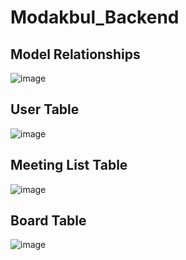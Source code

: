 # Modakbul_Backend
## Model Relationships
![image](https://user-images.githubusercontent.com/57788781/161473690-ea1618d2-770c-4f7a-aad3-5dce88783b83.png)

## User Table
![image](https://user-images.githubusercontent.com/57788781/161474559-b90c2a74-b5cd-47c3-b858-ec6d2886b5c1.png)

## Meeting List Table
![image](https://user-images.githubusercontent.com/57788781/161474578-7c7d450a-fb96-4a2e-8a8b-edffe7064146.png)

## Board Table
![image](https://user-images.githubusercontent.com/57788781/161473824-cb01cdbd-eaf9-461f-919a-77b9771d1715.png)





